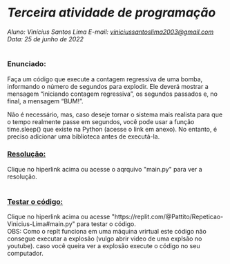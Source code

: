 # ***Terceira atividade de programação***
_Aluno: Vinícius Santos Lima  E-mail: viniciussantoslima2003@gmail.com<br>Data: 25 de junho de 2022_
#  

### Enunciado: 
Faça um código que execute a contagem regressiva de uma bomba, informando o número de segundos para explodir. Ele deverá mostrar a mensagem “iniciando contagem regressiva”, os segundos passados e, no final, a mensagem “BUM!”.

Não é necessário, mas, caso deseje tornar o sistema mais realista para que o tempo realmente passe em segundos, você pode usar a função time.sleep() que existe na Python (acesse o link em anexo). No entanto, é preciso adicionar uma biblioteca antes de executá-la. 

<h3><a href="https://github.com/p4tit0/Atividades-Softex-Recife-/blob/main/Lógica%20de%20Programação%20e%20Orientação%20a%20Objetos/Introdução%20a%20programação/Atividade%2003/main.py">Resolução:</a></h3>
Clique no hiperlink acima ou acesse o aqrquivo "main.py" para ver a resolução.<br>
<br>
<h3><a href="https://replit.com/@Pattito/Repeticao-Vinicius-Lima#main.py">Testar o código:</a></h3>
Clique no hiperlink acima ou acesse "https://replit.com/@Pattito/Repeticao-Vinicius-Lima#main.py" para testar o código.<br>
OBS: Como o replt funciona em uma máquina vrirtual este código não consegue executar a explosão (vulgo abrir video de uma explsão no youtube). caso você queira ver a explosão execute o código no seu computador.
<br>
